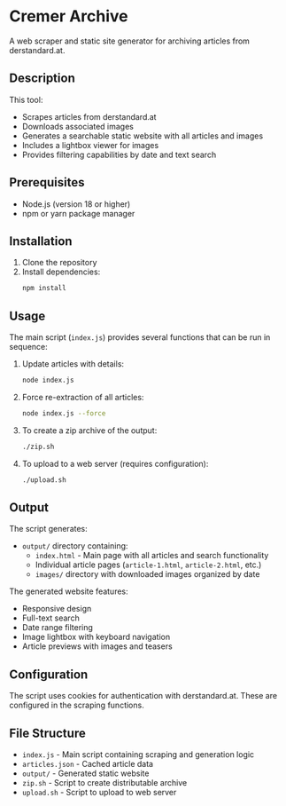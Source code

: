 # Cremer Archive

A web scraper and static site generator for archiving articles from derstandard.at.

## Description

This tool:
- Scrapes articles from derstandard.at
- Downloads associated images
- Generates a searchable static website with all articles and images
- Includes a lightbox viewer for images
- Provides filtering capabilities by date and text search

## Prerequisites

- Node.js (version 18 or higher)
- npm or yarn package manager

## Installation

1. Clone the repository
2. Install dependencies:
   ```bash
   npm install
   ```

## Usage

The main script (`index.js`) provides several functions that can be run in sequence:

1. Update articles with details:
   ```bash
   node index.js
   ```

2. Force re-extraction of all articles:
   ```bash
   node index.js --force
   ```

3. To create a zip archive of the output:
   ```bash
   ./zip.sh
   ```

4. To upload to a web server (requires configuration):
   ```bash
   ./upload.sh
   ```

## Output

The script generates:

- `output/` directory containing:
  - `index.html` - Main page with all articles and search functionality
  - Individual article pages (`article-1.html`, `article-2.html`, etc.)
  - `images/` directory with downloaded images organized by date

The generated website features:
- Responsive design
- Full-text search
- Date range filtering
- Image lightbox with keyboard navigation
- Article previews with images and teasers

## Configuration

The script uses cookies for authentication with derstandard.at. These are configured in the scraping functions.

## File Structure

- `index.js` - Main script containing scraping and generation logic
- `articles.json` - Cached article data
- `output/` - Generated static website
- `zip.sh` - Script to create distributable archive
- `upload.sh` - Script to upload to web server